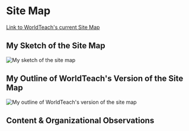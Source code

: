 # Site Map

[Link to WorldTeach's current Site Map](http://www.worldteach.org/site/c.buLRIbNOIbJ2G/b.6150653/k.D65E/Site_Map/apps/sitemap/sitemap.asp)

## My Sketch of the Site Map 

![My sketch of the site map](images/my_sitemap_sketch.jpg)

## My Outline of WorldTeach's Version of the Site Map

![My outline of WorldTeach's version of the site map](images/wt_version_sitemap_outline.jpg)

## Content & Organizational Observations